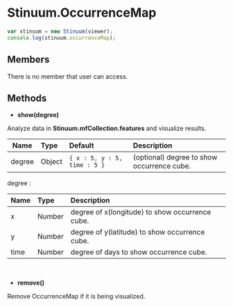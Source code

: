 # Stinuum.OccurrenceMap

```js
var stinuum = new Stinuum(viewer);
console.log(stinuum.occurrenceMap);
```

## Members

There is no member that user can access.

## Methods

* __show(degree)__

Analyze data in __Stinuum.mfCollection.features__ and visualize results. 

| Name | Type | Default | Description |
| ---------- | :--------- | :---------- | :---------- |
|   degree  |  Object   |  ```{ x : 5, y : 5, time : 5 }```      |  (optional) degree to show occurrence cube.      |

degree :

| Name | Type | Description |
| ---------- | :---------- | :---------- |
|   x  |  Number   |  degree of x(longitude) to show occurrence cube.      |
|   y  |  Number   |  degree of y(latitude) to show occurrence cube.      |
|   time  |  Number   |  degree of days to show occurrence cube.      |

&nbsp;

* __remove()__

Remove OccurrenceMap if it is being visualized.
